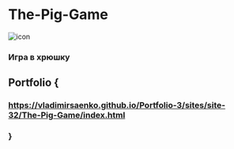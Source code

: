 # The-Pig-Game

![icon](https://user-images.githubusercontent.com/56477695/136689641-05a96b87-6f96-4dd9-8d1f-fb5fb7b1c53d.png)


### Игра в хрюшку

## Portfolio {

### https://vladimirsaenko.github.io/Portfolio-3/sites/site-32/The-Pig-Game/index.html

### }
